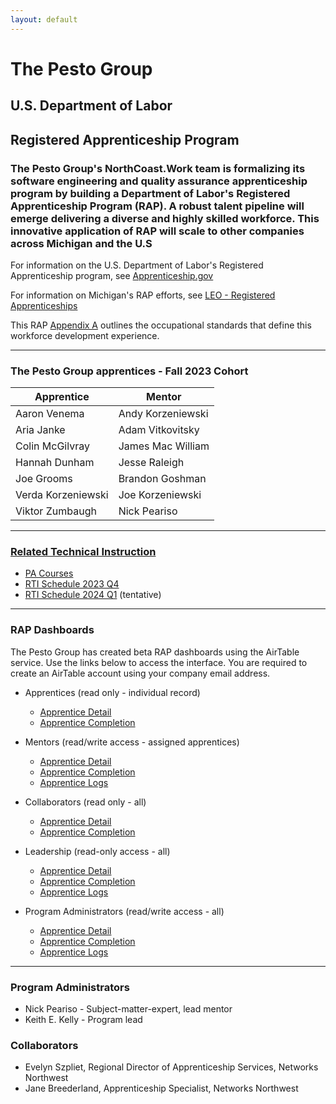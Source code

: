 ```yaml
---
layout: default
---
```

# The Pesto Group

## U.S. Department of Labor

## Registered Apprenticeship Program

### The Pesto Group's NorthCoast.Work team is formalizing its software engineering and quality assurance apprenticeship program by building a Department of Labor's Registered Apprenticeship Program (RAP). A robust talent pipeline will emerge delivering a diverse and highly skilled workforce. This innovative application of RAP will scale to other companies across Michigan and the U.S

For information on the U.S. Department of Labor's Registered Apprenticeship program, see [Apprenticeship.gov](https://www.apprenticeship.gov/)

For information on Michigan's RAP efforts, see [LEO - Registered Apprenticeships](https://www.michigan.gov/leo/bureaus-agencies/wd/apprenticeships)

This RAP [Appendix A](doc/ThePestoGroup_AppendixA.pdf) outlines the occupational standards that define this workforce development experience.

---

### **The Pesto Group apprentices - Fall 2023 Cohort**

| Apprentice         |   Mentor           |
|--------------------|--------------------|
| Aaron Venema       | Andy Korzeniewski  |
| Aria Janke         | Adam Vitkovitsky   |
| Colin McGilvray    | James Mac William  |
| Hannah Dunham      | Jesse Raleigh      |
| Joe Grooms         | Brandon Goshman    |
| Verda Korzeniewski | Joe Korzeniewski   |
| Viktor Zumbaugh    | Nick Peariso       |

---

### [**Related Technical Instruction**](RTI/index.md)

- [PA Courses](RTI/pa_courses.md)
- [RTI Schedule 2023 Q4](RTI/2023.q4.schedule.md)
- [RTI Schedule 2024 Q1](RTI/2024.q1.schedule.md) (tentative)

---

### **RAP Dashboards**

The Pesto Group has created beta RAP dashboards using the AirTable service. Use the links below to access the interface. You are required to create an AirTable account using your company email address.

- Apprentices (read only - individual record)
  - [Apprentice Detail](https://airtable.com/appYsh95toLfL0ByK/pag1gMfpH69s9nnHn)
  - [Apprentice Completion](https://airtable.com/appYsh95toLfL0ByK/pagOG96Wls16ioGuc)

- Mentors (read/write access - assigned apprentices)
  - [Apprentice Detail](https://airtable.com/appYsh95toLfL0ByK/pagOOwSIlVHd8GfWs)
  - [Apprentice Completion](https://airtable.com/appYsh95toLfL0ByK/pagP9dcqGohwPBoad)
  - [Apprentice Logs](https://airtable.com/appYsh95toLfL0ByK/pagEIkKzpjcLUJdof)

- Collaborators (read only - all)
  - [Apprentice Detail](https://airtable.com/appYsh95toLfL0ByK/pag3B2Y9FKBrXni1V)
  - [Apprentice Completion](https://airtable.com/appYsh95toLfL0ByK/pagIoGu07C4HXCLxf)

- Leadership (read-only access - all)
  - [Apprentice Detail](https://airtable.com/appYsh95toLfL0ByK/pagIg9UoLdbNAG9zF)
  - [Apprentice Completion](https://airtable.com/appYsh95toLfL0ByK/paggK2mNQ2MT4ldHf)
  - [Apprentice Logs](https://airtable.com/appYsh95toLfL0ByK/pagnYrU66UcojXJud)

- Program Administrators (read/write access - all)
  - [Apprentice Detail](https://airtable.com/appYsh95toLfL0ByK/pagPivlD0brQhLWwP)
  - [Apprentice Completion](https://airtable.com/appYsh95toLfL0ByK/pagRFFbdJCPuUkY2n)
  - [Apprentice Logs](https://airtable.com/appYsh95toLfL0ByK/pagZ7PJ1bzIDbAZky)

---

### **Program Administrators**

- Nick Peariso - Subject-matter-expert, lead mentor
- Keith E. Kelly - Program lead

### **Collaborators**

- Evelyn Szpliet, Regional Director of Apprenticeship Services, Networks Northwest
- Jane Breederland, Apprenticeship Specialist, Networks Northwest
